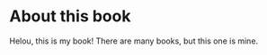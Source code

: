 About this book
===============

Helou, this is my book! There are many books, but this one is mine.
